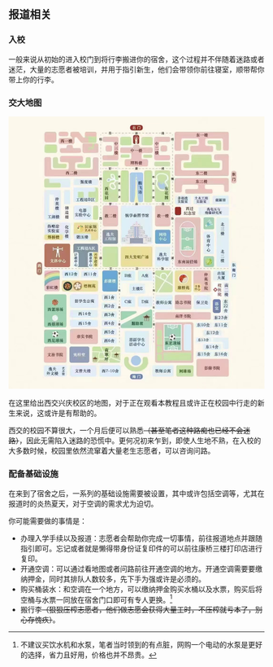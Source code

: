 ## 报道相关

### 入校

一般来说从初始的进入校门到将行李搬进你的宿舍，这个过程并不伴随着迷路或者迷茫，大量的志愿者被培训，并用于指引新生，他们会带领你前往寝室，顺带帮你带上你的行李。

### 交大地图

![](../images/map.jpg)

在这里给出西交兴庆校区的地图，对于正在观看本教程且或许正在校园中行走的新生来说，这或许是有帮助的。

西交的校园不算很大，一个月后便可以熟悉<del>（甚至笔者这种路痴也已经不会迷路）</del>，因此无需陷入迷路的恐慌中。更何况初来乍到，即使人生地不熟，在入校的大多数时候，校园里依然流窜着大量老生志愿者，可以咨询问路。

### 配备基础设施

在来到了宿舍之后，一系列的基础设施需要被设置，其中或许包括空调等，尤其在报道时的炎热夏天，对于空调的需求尤为迫切。

你可能需要做的事情是：

- 办理入学手续以及报道：志愿者会帮助你完成一切事情，前往报道地点并跟随指引即可。忘记或者就是懒得带身份证复印件的可以前往康桥三楼打印店进行复印。
- 开通空调：可以通过看地图或者问路前往开通空调的地方。开通空调需要要缴纳押金，同时其排队人数较多，先下手为强或许是必须的。
- 购买桶装水：和空调在一个地方，可以缴纳押金购买水桶以及水票，购买后将空桶与水票一同放在宿舍门口即可有专人更换。[^1]
- 搬行李<del>（狠狠压榨志愿者，他们做志愿会获得大量工时，不压榨就亏本了，别心存愧疚）</del>。

[^1]: 不建议买饮水机和水泵，笔者当时领到的有点脏，网购一个电动的水泵是更好的选择，省力且好用，价格也并不昂贵。